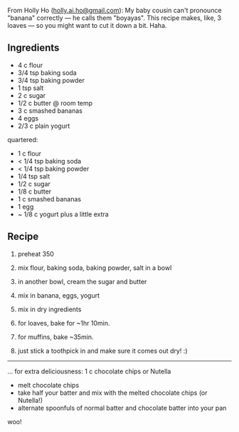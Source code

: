 From Holly Ho (holly.ai.ho@gmail.com):
My baby cousin can't pronounce "banana" correctly — he calls them "boyayas".
This recipe makes, like, 3 loaves — so you might want to cut it down a bit. Haha.

## Ingredients

* 4 c flour
* 3/4 tsp baking soda
* 3/4 tsp baking powder
* 1 tsp salt
* 2 c sugar
* 1/2 c butter @ room temp
* 3 c smashed bananas
* 4 eggs
* 2/3 c plain yogurt

quartered:
* 1 c flour
* < 1/4 tsp baking soda
* < 1/4 tsp baking powder
* 1/4 tsp salt
* 1/2 c sugar
* 1/8 c butter
* 1 c smashed bananas
* 1 egg
* ~ 1/8 c yogurt plus a little extra

## Recipe
1) preheat 350 
1) mix flour, baking soda, baking powder, salt in a bowl
1) in another bowl, cream the sugar and butter
1) mix in banana, eggs, yogurt
1) mix in dry ingredients 

1) for loaves, bake for ~1hr 10min. 
1) for muffins, bake ~35min. 
1) just stick a toothpick in and make sure it comes out dry! :)


------------------------------------------------

... for extra deliciousness:
1 c chocolate chips or Nutella

- melt chocolate chips
- take half your batter and mix with the melted chocolate chips (or Nutella!)
- alternate spoonfuls of normal batter and chocolate batter into your pan

woo!
